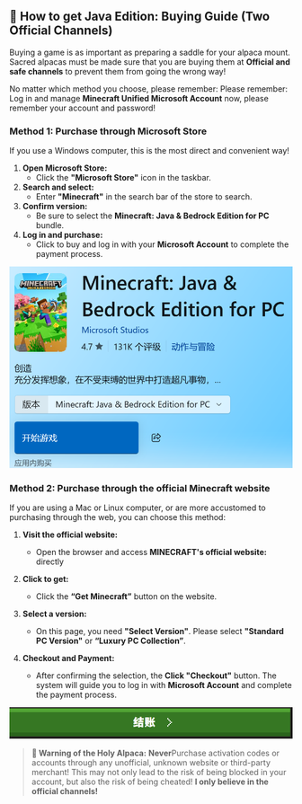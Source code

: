 ## 🛒 How to get Java Edition: Buying Guide (Two Official Channels)



Buying a game is as important as preparing a saddle for your alpaca mount. Sacred alpacas must be made sure that you are buying them at **Official and safe channels** to prevent them from going the wrong way!

No matter which method you choose, please remember: Please remember: Log in and manage **Minecraft Unified Microsoft Account** now, please remember your account and password!



### Method 1: Purchase through Microsoft Store



If you use a Windows computer, this is the most direct and convenient way!

1. **Open Microsoft Store:**
   - Click the **"Microsoft Store"** icon in the taskbar.
2. **Search and select:**
   - Enter **"Minecraft"** in the search bar of the store to search.
3. **Confirm version:**
   - Be sure to select the **Minecraft: Java & Bedrock Edition for PC** bundle.
4. **Log in and purchase:**
   - Click to buy and log in with your **Microsoft Account** to complete the payment process.

![](https://raw.githubusercontent.com/DavidLin-Hub/My-Website/refs/heads/main/some_image/%E5%B1%8F%E5%B9%95%E6%88%AA%E5%9B%BE%202025-09-28%20175606.png)



### Method 2: Purchase through the official Minecraft website



If you are using a Mac or Linux computer, or are more accustomed to purchasing through the web, you can choose this method:

1. **Visit the official website:**

   - Open the browser and access **MINECRAFT's official website: <TOKEN0>** directly

2. **Click to get:**

   - Click the **“Get Minecraft”** button on the website.

3. **Select a version:**

   - On this page, you need **"Select Version"**. Please select **"Standard PC Version"** or **“Luxury PC Collection”**.

4. **Checkout and Payment:**

   - After confirming the selection, the **Click "Checkout"** button. The system will guide you to log in with **Microsoft Account** and complete the payment process.

![](https://raw.githubusercontent.com/DavidLin-Hub/My-Website/refs/heads/main/some_image/%E5%B1%8F%E5%B9%95%E6%88%AA%E5%9B%BE%202025-09-28%20174122.png)

> **🚨 Warning of the Holy Alpaca:** **Never**Purchase activation codes or accounts through any unofficial, unknown website or third-party merchant! This may not only lead to the risk of being blocked in your account, but also the risk of being cheated! **I only believe in the official channels!**
